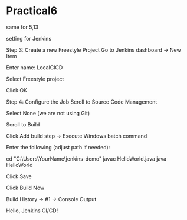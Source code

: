 # Practical6
same for 5,13

setting for Jenkins 
 
 Step 3: Create a new Freestyle Project
Go to Jenkins dashboard → New Item
 
Enter name: LocalCICD
 
Select Freestyle project
 
Click OK
 
 
Step 4: Configure the Job
Scroll to Source Code Management
 
Select None (we are not using Git)
 
Scroll to Build
 
Click Add build step → Execute Windows batch command
 
Enter the following (adjust path if needed):
 
 
cd "C:\Users\YourName\jenkins-demo\"
javac HelloWorld.java
java HelloWorld
 
Click Save
 
Click Build Now
 
Build History → #1 → Console Output
 
Hello, Jenkins CI/CD!
